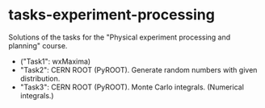 # tasks-experiment-processing
Solutions of the tasks for the "Physical experiment processing and planning" course.

- ("Task1": wxMaxima)
- "Task2": CERN ROOT (PyROOT). Generate random numbers with given distribution. 
- "Task3": CERN ROOT (PyROOT). Monte Carlo integrals. (Numerical integrals.)
